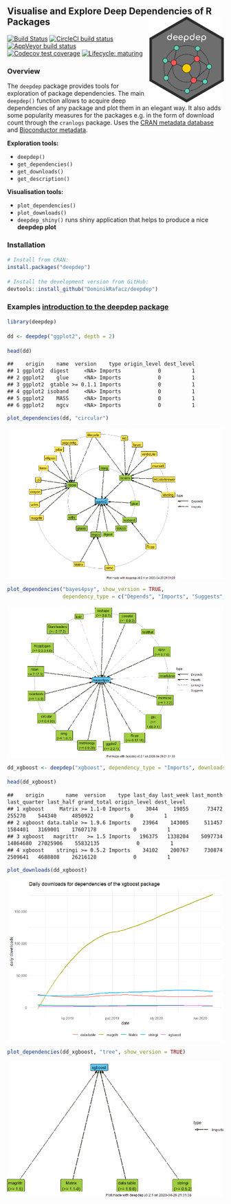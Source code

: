 
## Visualise and Explore Deep Dependencies of R Packages <img src='images/logo.png' align="right" height="200" />

<!-- badges: start -->

[![Build
Status](https://travis-ci.org/DominikRafacz/deepdep.svg?branch=master)](https://travis-ci.org/DominikRafacz/deepdep)
[![CircleCI build
status](https://circleci.com/gh/DominikRafacz/deepdep.svg?style=svg)](https://circleci.com/gh/DominikRafacz/deepdep)
[![AppVeyor build
status](https://ci.appveyor.com/api/projects/status/github/DominikRafacz/deepdep?branch=master&svg=true)](https://ci.appveyor.com/project/DominikRafacz/deepdep)
[![Codecov test
coverage](https://codecov.io/gh/DominikRafacz/deepdep/branch/master/graph/badge.svg)](https://codecov.io/gh/DominikRafacz/deepdep?branch=master)
[![Lifecycle:
maturing](https://img.shields.io/badge/lifecycle-maturing-blue.svg)](https://www.tidyverse.org/lifecycle/#maturing)

<!-- badges: end -->

### Overview

The `deepdep` package provides tools for exploration of package
dependencies. The main `deepdep()` function allows to acquire deep
dependencies of any package and plot them in an elegant way. It also
adds some popularity measures for the packages e.g. in the form of
download count through the `cranlogs` package. Uses the [CRAN metadata
database](http://crandb.r-pkg.org) and [Bioconductor
metadata](http://bioconductor.org).

**Exploration tools:**

  - `deepdep()`
  - `get_dependencies()`
  - `get_downloads()`
  - `get_description()`

**Visualisation tools:**

  - `plot_dependencies()`
  - `plot_downloads()`
  - `deepdep_shiny()` runs shiny application that helps to produce a
    nice **deepdep plot**

### Installation

``` r
# Install from CRAN: 
install.packages("deepdep")

# Install the development version from GitHub:
devtools::install_github("DominikRafacz/deepdep")
```

### Examples [**introduction to the deepdep package**](https://dominikrafacz.github.io/deepdep/articles/deepdep-package.html)

``` r
library(deepdep)

dd <- deepdep("ggplot2", depth = 2)

head(dd)
```

    ##    origin    name  version    type origin_level dest_level
    ## 1 ggplot2  digest     <NA> Imports            0          1
    ## 2 ggplot2    glue     <NA> Imports            0          1
    ## 3 ggplot2  gtable >= 0.1.1 Imports            0          1
    ## 4 ggplot2 isoband     <NA> Imports            0          1
    ## 5 ggplot2    MASS     <NA> Imports            0          1
    ## 6 ggplot2    mgcv     <NA> Imports            0          1

``` r
plot_dependencies(dd, "circular")
```

<img src="README_files/figure-gfm/unnamed-chunk-2-1.png" style="display: block; margin: auto;" />

``` r
plot_dependencies("bayes4psy", show_version = TRUE,
                  dependency_type = c("Depends", "Imports", "Suggests", "LinkingTo"))
```

<img src="README_files/figure-gfm/unnamed-chunk-3-1.png" style="display: block; margin: auto;" />

``` r
dd_xgboost <- deepdep("xgboost", dependency_type = "Imports", downloads = TRUE)

head(dd_xgboost)
```

    ##    origin       name  version    type last_day last_week last_month last_quarter last_half grand_total origin_level dest_level
    ## 1 xgboost     Matrix >= 1.1-0 Imports     3044     19855      73472       255270    544340     4850922            0          1
    ## 2 xgboost data.table >= 1.9.6 Imports    23964    143005     511457      1584401   3169001    17607178            0          1
    ## 3 xgboost   magrittr   >= 1.5 Imports   196375   1338204    5097734     14864680  27025906    55832135            0          1
    ## 4 xgboost    stringi >= 0.5.2 Imports    34102    200767     730874      2509641   4688808    26216128            0          1

``` r
plot_downloads(dd_xgboost)
```

<img src="README_files/figure-gfm/unnamed-chunk-4-1.png" style="display: block; margin: auto;" />

``` r
plot_dependencies(dd_xgboost, "tree", show_version = TRUE)
```

<img src="README_files/figure-gfm/unnamed-chunk-5-1.png" style="display: block; margin: auto;" />

<!------------------------

This package was made during `1120-DS000-ISP-0500`[Advanced Programming in R](https://github.com/mini-pw/2020Z-ProgramowanieWR) course at Warsaw University of Technology.-->
